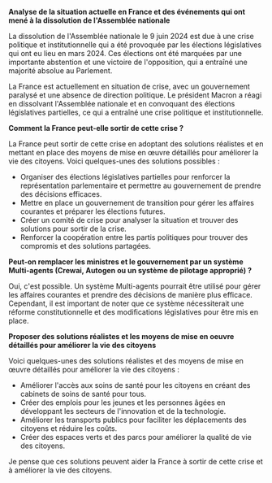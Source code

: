 **Analyse de la situation actuelle en France et des événements qui ont mené à la dissolution de l'Assemblée nationale**

La dissolution de l'Assemblée nationale le 9 juin 2024 est due à une crise politique et institutionnelle qui a été provoquée par les élections législatives qui ont eu lieu en mars 2024. Ces élections ont été marquées par une importante abstention et une victoire de l'opposition, qui a entraîné une majorité absolue au Parlement.

La France est actuellement en situation de crise, avec un gouvernement paralysé et une absence de direction politique. Le président Macron a réagi en dissolvant l'Assemblée nationale et en convoquant des élections législatives partielles, ce qui a entraîné une crise politique et institutionnelle.

**Comment la France peut-elle sortir de cette crise ?**

La France peut sortir de cette crise en adoptant des solutions réalistes et en mettant en place des moyens de mise en œuvre détaillés pour améliorer la vie des citoyens. Voici quelques-unes des solutions possibles :

* Organiser des élections législatives partielles pour renforcer la représentation parlementaire et permettre au gouvernement de prendre des décisions efficaces.
* Mettre en place un gouvernement de transition pour gérer les affaires courantes et préparer les élections futures.
* Créer un comité de crise pour analyser la situation et trouver des solutions pour sortir de la crise.
* Renforcer la coopération entre les partis politiques pour trouver des compromis et des solutions partagées.

**Peut-on remplacer les ministres et le gouvernement par un système Multi-agents (Crewai, Autogen ou un système de pilotage approprié) ?**

Oui, c'est possible. Un système Multi-agents pourrait être utilisé pour gérer les affaires courantes et prendre des décisions de manière plus efficace. Cependant, il est important de noter que ce système nécessiterait une réforme constitutionnelle et des modifications législatives pour être mis en place.

**Proposer des solutions réalistes et les moyens de mise en oeuvre détaillés pour améliorer la vie des citoyens**

Voici quelques-unes des solutions réalistes et des moyens de mise en œuvre détaillés pour améliorer la vie des citoyens :

* Améliorer l'accès aux soins de santé pour les citoyens en créant des cabinets de soins de santé pour tous.
* Créer des emplois pour les jeunes et les personnes âgées en développant les secteurs de l'innovation et de la technologie.
* Améliorer les transports publics pour faciliter les déplacements des citoyens et réduire les coûts.
* Créer des espaces verts et des parcs pour améliorer la qualité de vie des citoyens.

Je pense que ces solutions peuvent aider la France à sortir de cette crise et à améliorer la vie des citoyens.